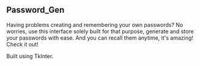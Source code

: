 ## Password_Gen

Having problems creating and remembering your own passwords? No worries, use this interface solely built for that purpose, generate and store your passwords with ease.
And you can recall them anytime, it's amazing! Check it out!

Built using TkInter.
